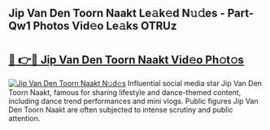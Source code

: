 ## Jip Van Den Toorn Naakt Le𝚊k𝚎d N𝚞𝚍es - Part-Qw1 Photos Vid𝚎o Le𝚊ks OTRUz

# <h2><a href="http://fb0c19c.evod.top/?m=Jip+Van+Den+Toorn+Naakt">🔗 👉🔴 Jip Van Den Toorn Naakt Vid𝚎o Ph𝚘t𝚘s</a></h2>

[![Jip Van Den Toorn Naakt N𝚞d𝚎s](https://i.imgur.com/8V9OHl7.gif)](http://fb0c19c.evod.top/?m=Jip+Van+Den+Toorn+Naakt)
Influential social media star Jip Van Den Toorn Naakt, famous for sharing lifestyle and dance-themed content, including dance trend performances and mini vlogs. Public figures Jip Van Den Toorn Naakt are often subjected to intense scrutiny and public attention. 
